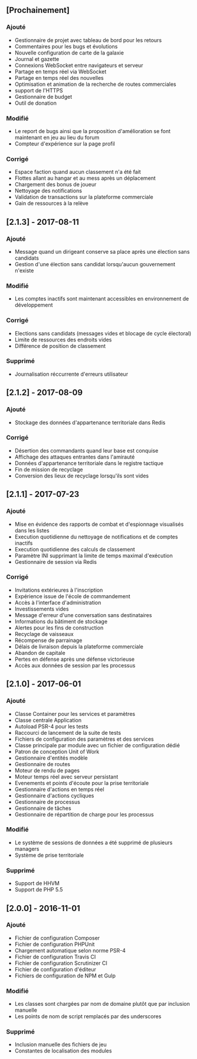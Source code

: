 ## [Prochainement]
### Ajouté
- Gestionnaire de projet avec tableau de bord pour les retours
- Commentaires pour les bugs et évolutions
- Nouvelle configuration de carte de la galaxie
- Journal et gazette
- Connexions WebSocket entre navigateurs et serveur
- Partage en temps réel via WebSocket
- Partage en temps réel des nouvelles
- Optimisation et animation de la recherche de routes commerciales
- support de l'HTTPS
- Gestionnaire de budget
- Outil de donation

### Modifié
- Le report de bugs ainsi que la proposition d'amélioration se font maintenant en jeu au lieu du forum
- Compteur d'expérience sur la page profil

### Corrigé
- Espace faction quand aucun classement n'a été fait
- Flottes allant au hangar et au mess après un déplacement
- Chargement des bonus de joueur
- Nettoyage des notifications
- Validation de transactions sur la plateforme commerciale
- Gain de ressources à la relève

## [2.1.3] - 2017-08-11
### Ajouté
- Message quand un dirigeant conserve sa place après une élection sans candidats
- Gestion d'une élection sans candidat lorsqu'aucun gouvernement n'existe

### Modifié
- Les comptes inactifs sont maintenant accessibles en environnement de développement

### Corrigé
- Elections sans candidats (messages vides et blocage de cycle électoral)
- Limite de ressources des endroits vides
- Différence de position de classement

### Supprimé
- Journalisation réccurrente d'erreurs utilisateur

## [2.1.2] - 2017-08-09
### Ajouté
- Stockage des données d'appartenance territoriale dans Redis

### Corrigé
- Désertion des commandants quand leur base est conquise
- Affichage des attaques entrantes dans l'amirauté
- Données d'appartenance territoriale dans le registre tactique
- Fin de mission de recyclage
- Conversion des lieux de recyclage lorsqu'ils sont vides

## [2.1.1] - 2017-07-23
### Ajouté
- Mise en évidence des rapports de combat et d'espionnage visualisés dans les listes
- Execution quotidienne du nettoyage de notifications et de comptes inactifs
- Execution quotidienne des calculs de classement
- Paramètre INI supprimant la limite de temps maximal d'exécution
- Gestionnaire de session via Redis

### Corrigé
- Invitations extérieures à l'inscription
- Expérience issue de l'école de commandement
- Accès à l'interface d'administration
- Investissements vides
- Message d'erreur d'une conversation sans destinataires
- Informations du bâtiment de stockage
- Alertes pour les fins de construction
- Recyclage de vaisseaux
- Récompense de parrainage
- Délais de livraison depuis la plateforme commerciale
- Abandon de capitale
- Pertes en défense après une défense victorieuse
- Accès aux données de session par les processus

## [2.1.0] - 2017-06-01
### Ajouté
- Classe Container pour les services et paramètres
- Classe centrale Application
- Autoload PSR-4 pour les tests
- Raccourci de lancement de la suite de tests
- Fichiers de configuration des paramètres et des services
- Classe principale par module avec un fichier de configuration dédié
- Patron de conception Unit of Work
- Gestionnaire d'entités modèle
- Gestionnaire de routes
- Moteur de rendu de pages
- Moteur temps réel avec serveur persistant
- Evenements et points d'écoute pour la prise territoriale
- Gestionnaire d'actions en temps réel
- Gestionnaire d'actions cycliques
- Gestionnaire de processus
- Gestionnaire de tâches
- Gestionnaire de répartition de charge pour les processus

### Modifié
- Le système de sessions de données a été supprimé de plusieurs managers
- Système de prise territoriale

### Supprimé
- Support de HHVM
- Support de PHP 5.5

## [2.0.0] - 2016-11-01
### Ajouté
* Fichier de configuration Composer
* Fichier de configuration PHPUnit
* Chargement automatique selon norme PSR-4
* Fichier de configuration Travis CI
* Fichier de configuration Scrutinizer CI
* Fichier de configuration d'éditeur
* Fichiers de configuration de NPM et Gulp

### Modifié
* Les classes sont chargées par nom de domaine plutôt que par inclusion manuelle
* Les points de nom de script remplacés par des underscores

### Supprimé
* Inclusion manuelle des fichiers de jeu
* Constantes de localisation des modules

